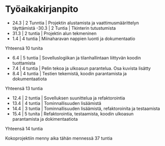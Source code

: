 # Työaikakirjanpito

- 24.3 | 2 Tunntia | Projektin alustamista ja vaattimusmäärittelyn täyttämistä
-30.3 | 2 Tuntia | Tkinterin tutustumista
- 31.3 | 2 tuntia | Projektin alun tekmeninen
- 1.4 | 4 tuntia | Miinaharavan nappien luonti ja dokumentaatio

Yhteensä 10 tunita
  
- 6.4 | 5 tuntia | Sovelluslogiikan ja tilanhallintaan liittyvän koodin tuottamista
- 7.4 | 4 tuntia | Pelin tekoa ja ulkoasun parantelua. Osa kuvista lisätty
- 8.4 | 4 tuntia | Testien tekemistä, koodin parantamista ja dokumentaatiota

Yhteensä 13 tuntia

- 12.4 | 2 tuntia | Sovelluksen suunittelua ja refaktorointia
- 13.4 | 4 tuntia | Tominnallisuuden lisäämistä
- 14.4 | 3 tuntia | Tominnallisuuden lisäämistä, refaktoroinita ja testaamista
- 15.4 | 5 tunita | Refaktorointia, testaamista, koodin ulkoasun parantamista ja dokimentaatiota

Yhteensä 14 tuntia

Kokoprojektiin menny aika tähän mennessä 37 tuntia
